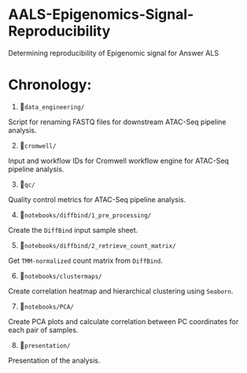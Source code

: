 # AALS-Epigenomics-Signal-Reproducibility
Determining reproducibility of Epigenomic signal for Answer ALS

# Chronology: 

1. 📂`data_engineering/`

Script for renaming FASTQ files for downstream ATAC-Seq pipeline analysis. 

2. 📂`cromwell/`

Input and workflow IDs for Cromwell workflow engine for ATAC-Seq pipeline analysis. 

3. 📂`qc/`

Quality control metrics for ATAC-Seq pipeline analysis.

4. 📂`notebooks/diffbind/1_pre_processing/`

Create the `DiffBind` input sample sheet. 

5. 📂`notebooks/diffbind/2_retrieve_count_matrix/`

Get `TMM-normalized` count matrix from `DiffBind`.

6. 📂`notebooks/clustermaps/`

Create correlation heatmap and hierarchical clustering using `Seaborn`. 

7. 📂`notebooks/PCA/`

Create PCA plots and calculate correlation between PC coordinates for each pair of samples. 

8. 📂`presentation/`

Presentation of the analysis. 